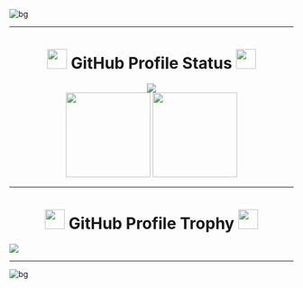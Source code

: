 ![bg][banner-JairTorres1003]

---
<h1 align="center">
  <img src="https://user-images.githubusercontent.com/83931760/168726968-149eb0fc-a4b6-44f1-861a-bc7c0c6eb009.gif" width="35">
  <span>GitHub Profile Status</span>
  <img src="https://user-images.githubusercontent.com/83931760/168726968-149eb0fc-a4b6-44f1-861a-bc7c0c6eb009.gif" width="35">
</h1>

<div align="center">
  <img src="https://github-readme-streak-stats.herokuapp.com?user=JairTorres1003&theme=github-dark-blue&hide_border=true&date_format=j%20M%5B%20Y%5D"/>
</div>
<div align="center">
  <img height="150em" src="https://github-readme-stats.vercel.app/api/top-langs/?username=JairTorres1003&layout=compact&theme=github_dark"/>
  <img height="150em" src="https://github-readme-stats.vercel.app/api?username=JairTorres1003&show_icons=true&theme=github_dark"/>
</div>

---
<h1 align="center">
  <img src="https://user-images.githubusercontent.com/83931760/168726968-149eb0fc-a4b6-44f1-861a-bc7c0c6eb009.gif" width="35">
  <span>GitHub Profile Trophy</span>
  <img src="https://user-images.githubusercontent.com/83931760/168726968-149eb0fc-a4b6-44f1-861a-bc7c0c6eb009.gif" width="35">
</h1>
<div>
  <img src="https://github-profile-trophy.vercel.app/?username=JairTorres1003&column=8&theme=onedark&no-frame=true&no-bg=true"/>
</div>


---
![bg][footer-JairTorres1003]



<!-- variables -->
<!--
[banner-JairTorres1003Dog]: https://user-images.githubusercontent.com/83931760/168522307-df3dc200-c177-4888-9372-a15679fcce33.jpg
[banner-JairTorres1003Tec]: https://user-images.githubusercontent.com/83931760/168724273-6dec7123-557f-4617-9695-b54c5d54b70f.jpg
-->
[banner-JairTorres1003]:https://user-images.githubusercontent.com/83931760/168733185-0a8521d0-641f-4b39-884f-6196ff8b483b.png
[footer-JairTorres1003]:https://user-images.githubusercontent.com/83931760/168733867-afe42386-9dcb-41e0-8a88-8073bef1ece4.png

<!-- REFERENCES --
https://github-readme-streak-stats.herokuapp.com/demo/
https://github.com/anuraghazra/github-readme-stats
https://github.com/ryo-ma/github-profile-trophy
-->
